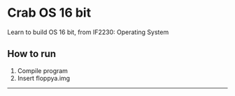# Crab OS 16 bit
Learn to build OS 16 bit, from IF2230: Operating System

## How to run
1. Compile program
2. Insert floppya.img

________

